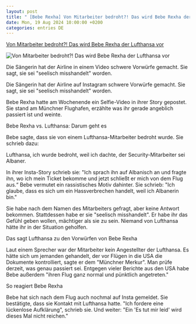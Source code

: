 ```yaml
---
layout: post
title: " [Bebe Rexha] Von Mitarbeiter bedroht?! Das wird Bebe Rexha der Lufthansa vor"
date: Mon, 19 Aug 2024 10:00:00 +0200
categories: entries DE
---
```

[Von Mitarbeiter bedroht?! Das wird Bebe Rexha der Lufthansa vor](https://www.dasding.de/newszone/bebe-rexha-lufthansa-mitarbeiter-bedroht-muenchen-100.html)

![Von Mitarbeiter bedroht?! Das wird Bebe Rexha der Lufthansa vor](https://www.dasding.de/newszone/1724059202012%2Cbebe-rexha-lufthansa-muenchen-100~_v-16x9@2dL_-6c42aff4e68b43c7868c3240d3ebfa29867457da.jpg)

Die Sängerin hat der Airline in einem Video schwere Vorwürfe gemacht. Sie sagt, sie sei "seelisch misshandelt" worden.

Die Sängerin hat der Airline auf Instagram schwere Vorwürfe gemacht. Sie sagt, sie sei "seelisch misshandelt" worden.

Bebe Rexha hatte am Wochenende ein Selfie-Video in ihrer Story gepostet. Sie stand am Münchner Flughafen, erzählte was ihr gerade angeblich passiert ist und weinte.

Bebe Rexha vs. Lufthansa: Darum geht es

Bebe sagte, dass sie von einem Lufthansa-Mitarbeiter bedroht wurde. Sie schrieb dazu:

Lufthansa, ich wurde bedroht, weil ich dachte, der Security-Mitarbeiter sei Albaner.

In ihrer Insta-Story schrieb sie: "Ich sprach ihn auf Albanisch an und fragte ihn, wo ich mein Ticket bekomme und jetzt schließt er mich von dem Flug aus.“ Bebe vermutet ein rassistisches Motiv dahinter. Sie schrieb: "Ich glaube, dass es sich um ein Hassverbrechen handelt, weil ich Albanerin bin."

Sie habe nach dem Namen des Mitarbeiters gefragt, aber keine Antwort bekommen. Stattdessen habe er sie "seelisch misshandelt". Er habe ihr das Gefühl geben wollen, mächtiger als sie zu sein. Niemand von Lufthansa hätte ihr in der Situation geholfen.

Das sagt Lufthansa zu den Vorwürfen von Bebe Rexha

Laut einem Sprecher war der Mitarbeiter kein Angestellter der Lufthansa. Es hätte sich um jemanden gehandelt, der vor Flügen in die USA die Dokumente kontrolliert, sagte er dem "Münchner Merkur". Man prüfe derzeit, was genau passiert sei. Entgegen vieler Berichte aus den USA habe Bebe außerdem "ihren Flug ganz normal und pünktlich angetreten."

So reagiert Bebe Rexha

Bebe hat sich nach dem Flug auch nochmal auf Insta gemeldet. Sie bestätigte, dass sie Kontakt mit Lufthansa hatte. "Ich fordere eine lückenlose Aufklärung", schrieb sie. Und weiter: "Ein 'Es tut mir leid' wird dieses Mal nicht reichen."


